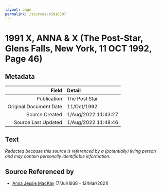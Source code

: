 ```yaml
---
layout: page
permalink: /sources/s5016507
---
```


# 1991 X, ANNA & X (The Post-Star, Glens Falls, New York, 11 OCT 1992, Page 46)

## Metadata

Field | Detail
---:|:---
Publication | The Post Star
Original Document Date | 11/Oct/1992
Source Created | 1/Aug/2022 11:43:27
Source Last Updated | 1/Aug/2022 11:48:46

## Text

_Redacted because this source is referenced by a (potentially) living person and may contain personally identifiable information._

## Source Referenced by

* [Anna Jessie MacKay](../people/@41265374@-anna-jessie-mackay-b1938-7-7-d2021-3-12.md) (7/Jul/1938 - 12/Mar/2021)
